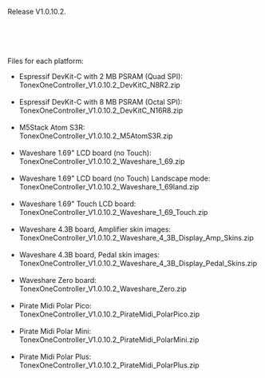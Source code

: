 Release V1.0.10.2.

<br><br>
<br><br>
Files for each platform:
- Espressif DevKit-C with 2 MB PSRAM (Quad SPI):<br>
TonexOneController_V1.0.10.2_DevKitC_N8R2.zip
<br><br>
- Espressif DevKit-C with 8 MB PSRAM (Octal SPI):<br>
TonexOneController_V1.0.10.2_DevKitC_N16R8.zip
<br><br>
- M5Stack Atom S3R:<br>
TonexOneController_V1.0.10.2_M5AtomS3R.zip
<br><br>
- Waveshare 1.69" LCD board (no Touch):<br>
TonexOneController_V1.0.10.2_Waveshare_1_69.zip
<br><br>
- Waveshare 1.69" LCD board (no Touch) Landscape mode:<br>
TonexOneController_V1.0.10.2_Waveshare_1_69land.zip
<br><br>
- Waveshare 1.69" Touch LCD board:<br>
TonexOneController_V1.0.10.2_Waveshare_1_69_Touch.zip
<br><br>
- Waveshare 4.3B board, Amplifier skin images:<br>
TonexOneController_V1.0.10.2_Waveshare_4_3B_Display_Amp_Skins.zip
<br><br>
- Waveshare 4.3B board, Pedal skin images:<br>
TonexOneController_V1.0.10.2_Waveshare_4_3B_Display_Pedal_Skins.zip
<br><br>
- Waveshare Zero board:<br>
TonexOneController_V1.0.10.2_Waveshare_Zero.zip
<br><br>
- Pirate Midi Polar Pico:<br>
TonexOneController_V1.0.10.2_PirateMidi_PolarPico.zip
<br><br>
- Pirate Midi Polar Mini:<br>
TonexOneController_V1.0.10.2_PirateMidi_PolarMini.zip
<br><br>
- Pirate Midi Polar Plus:<br>
TonexOneController_V1.0.10.2_PirateMidi_PolarPlus.zip

